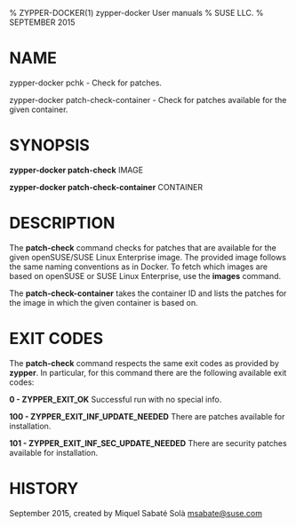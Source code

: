 % ZYPPER-DOCKER(1) zypper-docker User manuals
% SUSE LLC.
% SEPTEMBER 2015
# NAME
zypper\-docker pchk \- Check for patches.

zypper\-docker patch-check-container \- Check for patches available for the
given container.

# SYNOPSIS
**zypper-docker patch-check** IMAGE

**zypper-docker patch-check-container** CONTAINER

# DESCRIPTION
The **patch-check** command checks for patches that are available for the
given openSUSE/SUSE Linux Enterprise image. The provided image follows the
same naming conventions as in Docker. To fetch which images are based on
openSUSE or SUSE Linux Enterprise, use the **images** command.

The **patch-check-container** takes the container ID and lists the patches for
the image in which the given container is based on.

# EXIT CODES
The **patch-check** command respects the same exit codes as provided by
**zypper**. In particular, for this command there are the following available
exit codes:

**0 \- ZYPPER\_EXIT\_OK**
  Successful run with no special info.

**100 \- ZYPPER\_EXIT\_INF\_UPDATE\_NEEDED**
  There are patches available for installation.

**101 \- ZYPPER\_EXIT\_INF\_SEC\_UPDATE\_NEEDED**
  There are security patches available for installation.

# HISTORY
September 2015, created by Miquel Sabaté Solà <msabate@suse.com>
